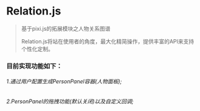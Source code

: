# Relation.js

>基于pixi.js的拓展模块之人物关系图谱
> 
>Relation.js将站在使用者的角度，最大化精简操作，提供丰富的API来支持个性化定制。

### 目前实现功能如下：



###### 1.通过用户配置生成PersonPanel容器(人物面板);
>
###### 2.PersonPanel的拖拽功能(默认关闭)以及自定义回调;
>

